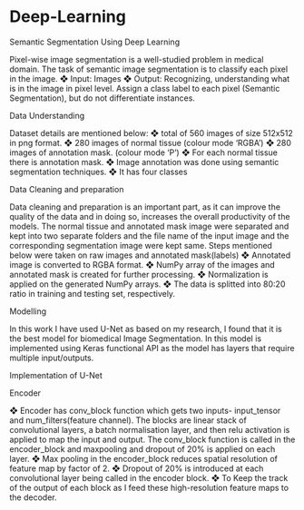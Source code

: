 # Deep-Learning
Semantic Segmentation Using Deep Learning

Pixel-wise image segmentation is a well-studied problem in medical domain. The task of semantic image segmentation is to classify each pixel in the image. 
❖ Input: Images
❖ Output: Recognizing, understanding what is in the image in pixel level. Assign a class
label to each pixel (Semantic Segmentation), but do not differentiate instances.

Data Understanding

Dataset details are mentioned below:
❖ total of 560 images of size 512x512 in png format.
❖ 280 images of normal tissue (colour mode ‘RGBA’)
❖ 280 images of annotation mask. (colour mode ‘P’)
❖ For each normal tissue there is annotation mask.
❖ Image annotation was done using semantic segmentation techniques.
❖ It has four classes 

Data Cleaning and preparation

Data cleaning and preparation is an important part, as it can improve the quality of the data
and in doing so, increases the overall productivity of the models.
The normal tissue and annotated mask image were separated and kept into two separate
folders and the file name of the input image and the corresponding segmentation image were
kept same.
Steps mentioned below were taken on raw images and annotated mask(labels)
❖ Annotated image is converted to RGBA format.
❖ NumPy array of the images and annotated mask is created for further processing.
❖ Normalization is applied on the generated NumPy arrays.
❖ The data is splitted into 80:20 ratio in training and testing set, respectively.

Modelling

In this work I have used U-Net as based on my research, I found that it is the best model for
biomedical Image Segmentation. In this model is implemented using Keras functional API
as the model has layers that require multiple input/outputs.

Implementation of U-Net

Encoder

❖ Encoder has conv_block function which gets two inputs- input_tensor and
num_filters(feature channel). The blocks are linear stack of convolutional layers, a
batch normalisation layer, and then relu activation is applied to map the input and
output.
The conv_block function is called in the encoder_block and maxpooling and dropout
of 20% is applied on each layer.
❖ Max pooling in the encoder_block reduces spatial resolution of feature map by factor
of 2.
❖ Dropout of 20% is introduced at each convolutional layer being called in the encoder
block.
❖ To Keep the track of the output of each block as I feed these high-resolution feature
maps to the decoder.

